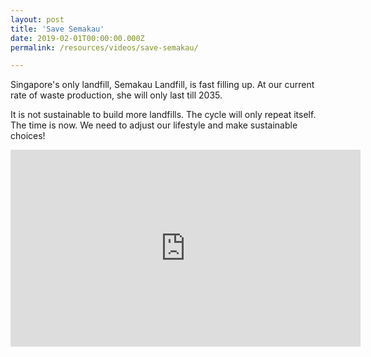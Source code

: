 ```yaml
---
layout: post
title: 'Save Semakau'
date: 2019-02-01T00:00:00.000Z
permalink: /resources/videos/save-semakau/

---
```


Singapore's only landfill, Semakau Landfill, is fast filling up. At our current rate of waste production, she will only last till 2035.

It is not sustainable to build more landfills. The cycle will only repeat itself. The time is now. We need to adjust our lifestyle and make sustainable choices!

<div class="bp-youtube">
<iframe width="560" height="315" src="https://www.youtube.com/embed/5o8MboWKaas" frameborder="0" allow="accelerometer; autoplay; encrypted-media; gyroscope; picture-in-picture" allowfullscreen></iframe>
</div>
